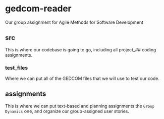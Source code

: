 # gedcom-reader
Our group assignment for Agile Methods for Software Development

## src 
This is where our codebase is going to go, including all project_## coding assignments.

### test_files 
Where we can put all of the GEDCOM files that we will use to test our code.

## assignments 
This is where we can put text-based and planning assignments the `Group Dynamics` one, and organize our group-assigned user stories. 


